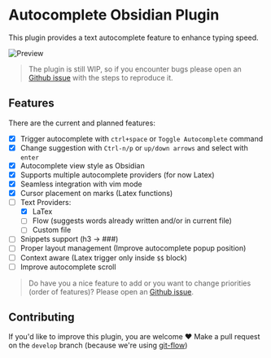 # Autocomplete Obsidian Plugin
This plugin provides a text autocomplete feature to enhance typing speed.

![Preview](https://media.giphy.com/media/UYWT3tGmpFaR2Zihfm/giphy.gif)

> The plugin is still WIP, so if you encounter bugs please open an [Github issue](https://github.com/Yeboster/autocomplete-obsidian/issues/new/choose) with the steps to reproduce it.

## Features
There are the current and planned features:
- [x] Trigger autocomplete with `ctrl+space` or `Toggle Autocomplete` command
- [x] Change suggestion with `Ctrl-n/p` or `up/down arrows` and select with `enter`
- [x] Autocomplete view style as Obsidian
- [x] Supports multiple autocomplete providers (for now Latex)
- [x] Seamless integration with vim mode
- [x] Cursor placement on marks (Latex functions)
- [ ] Text Providers:
  - [x] LaTex
  - [ ] Flow (suggests words already written and/or in current file)
  - [ ] Custom file
- [ ] Snippets support (h3 -> ###)
- [ ] Proper layout management (Improve autocomplete popup position)
- [ ] Context aware (Latex trigger only inside `$$` block)
- [ ] Improve autocomplete scroll

> Do have you a nice feature to add or you want to change priorities (order of features)? Please open an [Github issue](https://github.com/Yeboster/autocomplete-obsidian/issues/new/choose).

## Contributing
If you'd like to improve this plugin, you are welcome ❤️
Make a pull request on the `develop` branch (because we're using [git-flow](https://github.com/nvie/gitflow))
